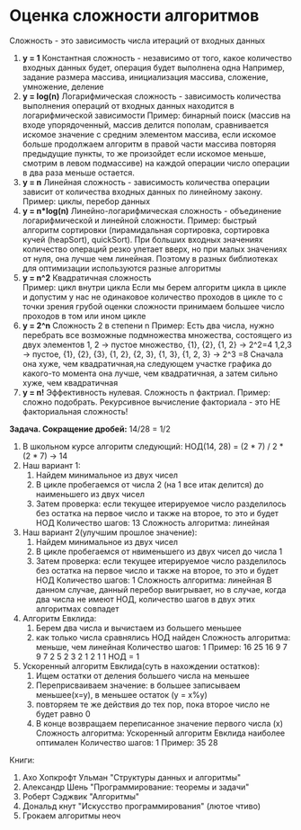 # Оценка сложности алгоритмов

Сложность - это зависимость числа итераций от входных данных

1. **y = 1**
    Константная сложность - независимо от того, какое количество входных данных будет, операция будет выполнена одна
    Например, задание размера массива, инициализация массива, сложение, умножение, деление
2. **y = log(n)**
    Логарифмическая сложность - зависимость количества выполнения операций от входных данных находится в логарифмической зависимости 
    Пример: бинарный поиск (массив на входе упорядоченный, массив делится пополам, сравнивается искомое значение с средним элементом массива, если искомое больше продолжаем алгоритм в правой части массива повторяя предыдущие пункты, то же произойдет если искомое меньше, смотрим в левом подмассиве)
    на каждой операции число операции в два раза меньше остается.
3. **y = n**
    Линейная сложность - зависимость количества операции зависит от количества входных данных по линейному закону.
    Пример: циклы, перебор данных
4. **y = n*log(n)**
    Линейно-логарифмическая сложность - объединение логарифмической и линейной сложности.
    Пример: быстрый алгоритм сортировки (пирамидальная сортировка, сортировка кучей (heapSort), quickSort).
    При больших входных значениях количество операций резко улетает вверх, но при малых значениях от нуля, она лучше чем линейная. Поэтому в разных библиотеках для оптимизации используются разные алгоритмы
5. **y = n^2**
    Квадратичная сложность  
    Пример: цикл внутри цикла
    Если мы берем алгоритм цикла в цикле и допустим у нас не одинаковое количество проходов в цикле то с точки зрения грубой оценки сложности принимаем большее число проходов в том или ином цикле 
6. **y = 2^n**
    Сложность 2 в степени n
    Пример: Есть два числа, нужно перебрать все возможные подмножества множества, состоящего из двух элементов
    1, 2 -> пустое множество, {1}, {2}, {1, 2} -> 2^2=4
    1,2,3 -> пустое, {1}, {2}, {3}, {1, 2}, {2, 3}, {1, 3}, {1, 2, 3} -> 2^3 =8
    Сначала она хуже, чем квадратичная,на следующем участке графика до какого-то момента она лучше, чем квадратичная, а затем сильно хуже, чем квадратичная
7. **y = n!**
    Эффективность нулевая. Сложность n фактриал. 
    Пример: сложно подобрать. Рекурсивное вычисление факториала - это НЕ факториальная сложность!


**Задача. Сокращение дробей:**
14/28 = 1/2
1. В школьном курсе алгоритм следующий: НОД(14, 28) = (2 * 7) / 2 * (2 * 7) -> 14
2. Наш вариант 1:
    1. Найдем минимальное из двух чисел
    2. В цикле пробегаемся от числа 2 (на 1 все итак делится) до наименьшего из двух чисел
    3. Затем проверка: если текущее итерируемое число разделилось без остатка на первое число и также на второе, то это и будет НОД
    Количество шагов: 13
    Сложность алгоритма: линейная
3. Наш вариант 2(улучшим прошлое значение):
    1. Найдем минимальное из двух чисел
    2. В цикле пробегаемся от нвименьшего из двух чисел до числа 1 
    3. Затем проверка: если текущее итерируемое число разделилось без остатка на первое число и также на второе, то это и будет НОД
    Количество шагов: 1
    Сложность алгоритма: линейная
    В данном случае, данный перебор выигрывает, но в случае, когда два числа не имеют НОД, количество шагов в двух этих алгоритмах совпадет 
4. Алгоритм Евклида:
    1. Берем два числа и вычистаем из большего меньшее
    2. как только числа сравнялись НОД найден
    Сложность алгоритма: меньше, чем линейная
    Количество шагов: 1
    Пример: 16 25
            16 9
            7  9
            7  2
            5  2
            3  2
            1  2
            1  1 НОД = 1
5. Ускоренный алгоритм Евклида(суть в нахождении остатков):
    1. Ищем остатки от деления большего числа на меньшее
    2. Переприсваиваем значение: в большее записываем меньшее(x=y), в меньшее остаток (y = x%y)
    3. повторяем те же действия до тех пор, пока второе число не будет равно 0
    4. В конце возвращаем переписанное значение первого числа (x)
    Сложность алгоритма: Ускоренный алгоритм Евклида наиболее оптимален
    Количество шагов: 1
    Пример: 35 28

Книги: 
1. Ахо Хопкрофт Ульман "Структуры данных и алгоритмы"
2. Александр Шень "Программирование: теоремы и задачи"
3. Роберт Сэджвик "Алгоритмы"
4. Дональд кнут "Искусство программирования" (лютое чтиво)
5. Грокаем алгоритмы неоч

